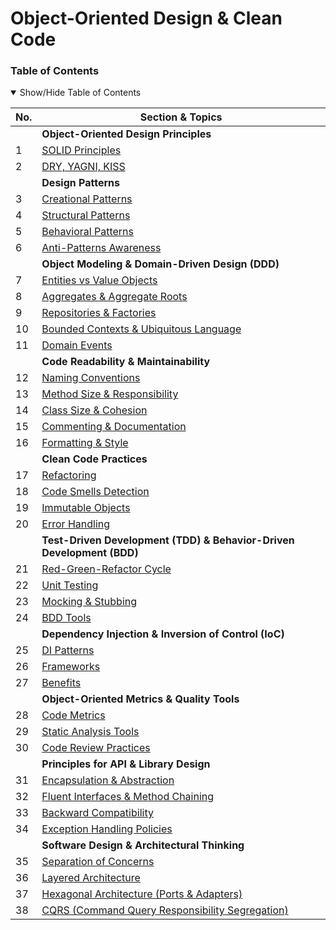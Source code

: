 # Object-Oriented Design & Clean Code

### Table of Contents

<details open>
<summary>Show/Hide Table of Contents</summary>

| No. | Section & Topics                                                                                     |
| ----|-----------------------------------------------------------------------------------------------------|
|      | **Object-Oriented Design Principles**                                                               |
| 1    | [SOLID Principles](#solid-principles)                                                               |
| 2    | [DRY, YAGNI, KISS](#dry-yagni-kiss)                                                                 |
|      | **Design Patterns**                                                                                 |
| 3    | [Creational Patterns](#creational-patterns)                                                         |
| 4    | [Structural Patterns](#structural-patterns)                                                         |
| 5    | [Behavioral Patterns](#behavioral-patterns)                                                         |
| 6    | [Anti-Patterns Awareness](#anti-patterns-awareness)                                                 |
|      | **Object Modeling & Domain-Driven Design (DDD)**                                                    |
| 7    | [Entities vs Value Objects](#entities-vs-value-objects)                                             |
| 8    | [Aggregates & Aggregate Roots](#aggregates--aggregate-roots)                                       |
| 9    | [Repositories & Factories](#repositories--factories)                                               |
| 10   | [Bounded Contexts & Ubiquitous Language](#bounded-contexts--ubiquitous-language)                   |
| 11   | [Domain Events](#domain-events)                                                                     |
|      | **Code Readability & Maintainability**                                                              |
| 12   | [Naming Conventions](#naming-conventions)                                                           |
| 13   | [Method Size & Responsibility](#method-size--responsibility)                                       |
| 14   | [Class Size & Cohesion](#class-size--cohesion)                                                     |
| 15   | [Commenting & Documentation](#commenting--documentation)                                           |
| 16   | [Formatting & Style](#formatting--style)                                                            |
|      | **Clean Code Practices**                                                                            |
| 17   | [Refactoring](#refactoring)                                                                         |
| 18   | [Code Smells Detection](#code-smells-detection)                                                     |
| 19   | [Immutable Objects](#immutable-objects)                                                             |
| 20   | [Error Handling](#error-handling)                                                                   |
|      | **Test-Driven Development (TDD) & Behavior-Driven Development (BDD)**                               |
| 21   | [Red-Green-Refactor Cycle](#red-green-refactor-cycle)                                               |
| 22   | [Unit Testing](#unit-testing)                                                                       |
| 23   | [Mocking & Stubbing](#mocking--stubbing)                                                            |
| 24   | [BDD Tools](#bdd-tools)                                                                             |
|      | **Dependency Injection & Inversion of Control (IoC)**                                               |
| 25   | [DI Patterns](#di-patterns)                                                                         |
| 26   | [Frameworks](#frameworks)                                                                           |
| 27   | [Benefits](#benefits)                                                                               |
|      | **Object-Oriented Metrics & Quality Tools**                                                         |
| 28   | [Code Metrics](#code-metrics)                                                                       |
| 29   | [Static Analysis Tools](#static-analysis-tools)                                                     |
| 30   | [Code Review Practices](#code-review-practices)                                                     |
|      | **Principles for API & Library Design**                                                             |
| 31   | [Encapsulation & Abstraction](#encapsulation--abstraction)                                         |
| 32   | [Fluent Interfaces & Method Chaining](#fluent-interfaces--method-chaining)                          |
| 33   | [Backward Compatibility](#backward-compatibility)                                                   |
| 34   | [Exception Handling Policies](#exception-handling-policies)                                         |
|      | **Software Design & Architectural Thinking**                                                        |
| 35   | [Separation of Concerns](#separation-of-concerns)                                                   |
| 36   | [Layered Architecture](#layered-architecture)                                                       |
| 37   | [Hexagonal Architecture (Ports & Adapters)](#hexagonal-architecture-ports--adapters)               |
| 38   | [CQRS (Command Query Responsibility Segregation)](#cqrs-command-query-responsibility-segregation)  |

</details>
